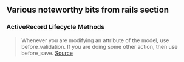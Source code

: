 ## Various noteworthy bits from rails section

### ActiveRecord Lifecycle Methods

> Whenever you are modifying an attribute of the model, use before_validation. If you are doing some other action, then use before_save. [Source](https://learn.co/tracks/full-stack-web-development/rails/associations-and-rails/activerecord-lifecycle-methods)

